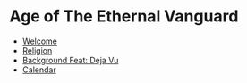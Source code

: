# Age of The Ethernal Vanguard
* [Welcome](PlayerWelcome.md)
* [Religion](Public_Religion.md)
* [Background Feat: Deja Vu](Public_DejaVu_Feat.md)
* [Calendar](Public_Calendar.md)